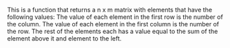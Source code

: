 This is a function that returns a n x m matrix with elements that have the following values:
The value of each element in the first row is the number of the column.
The value of each element in the first column is the number of the row.
The rest of the elements each has a value equal to the sum of the element above it and element to the left.
